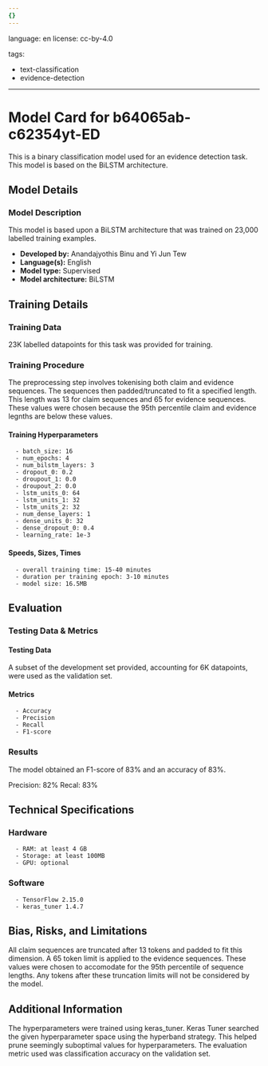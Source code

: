 ```yaml
---
{}
---
```

language: en
license: cc-by-4.0



tags:
- text-classification
- evidence-detection

---

# Model Card for b64065ab-c62354yt-ED

<!-- Provide a quick summary of what the model is/does. -->

This is a binary classification model used for an evidence detection task. This model is based on the BiLSTM architecture.


## Model Details

### Model Description

<!-- Provide a longer summary of what this model is. -->

This model is based upon a BiLSTM architecture that was trained on 23,000 labelled training examples. 

- **Developed by:** Anandajyothis Binu and Yi Jun Tew
- **Language(s):** English
- **Model type:** Supervised
- **Model architecture:** BiLSTM

## Training Details

### Training Data

<!-- This is a short stub of information on the training data that was used, and documentation related to data pre-processing or additional filtering (if applicable). -->

23K labelled datapoints for this task was provided for training.

### Training Procedure

<!-- This relates heavily to the Technical Specifications. Content here should link to that section when it is relevant to the training procedure. -->
The preprocessing step involves tokenising both claim and evidence sequences. The sequences then padded/truncated to fit a specified length. This length was 13 for claim sequences and 65 for evidence sequences. These values were chosen because the 95th percentile claim and evidence legnths are below these values. 


#### Training Hyperparameters

<!-- This is a summary of the values of hyperparameters used in training the model. -->

      - batch_size: 16
      - num_epochs: 4
      - num_bilstm_layers: 3  
      - dropout_0: 0.2
      - droupout_1: 0.0
      - droupout_2: 0.0
      - lstm_units_0: 64  
      - lstm_units_1: 32
      - lstm_units_2: 32
      - num_dense_layers: 1 
      - dense_units_0: 32 
      - dense_dropout_0: 0.4 
      - learning_rate: 1e-3


#### Speeds, Sizes, Times

<!-- This section provides information about how roughly how long it takes to train the model and the size of the resulting model. -->

      - overall training time: 15-40 minutes
      - duration per training epoch: 3-10 minutes
      - model size: 16.5MB

## Evaluation

<!-- This section describes the evaluation protocols and provides the results. -->

### Testing Data & Metrics

#### Testing Data

<!-- This should describe any evaluation data used (e.g., the development/validation set provided). -->

A subset of the development set provided, accounting for 6K datapoints, were used as the validation set.

#### Metrics

<!-- These are the evaluation metrics being used. -->
      - Accuracy
      - Precision
      - Recall
      - F1-score

### Results

The model obtained an F1-score of 83% and an accuracy of 83%.

Precision: 82%
Recal: 83%

## Technical Specifications

### Hardware

      - RAM: at least 4 GB
      - Storage: at least 100MB
      - GPU: optional

### Software
      - TensorFlow 2.15.0
      - keras_tuner 1.4.7

## Bias, Risks, and Limitations

<!-- This section is meant to convey both technical and sociotechnical limitations. -->

All claim sequences are truncated after 13 tokens and padded to fit this dimension. A 65 token limit is applied to the evidence sequences. These values were chosen to accomodate for the 95th percentile of sequence lengths. Any tokens after these truncation limits will not be considered by the model.

## Additional Information

<!-- Any other information that would be useful for other people to know. -->

The hyperparameters were trained using keras_tuner. Keras Tuner searched the given hyperparameter space using the hyperband strategy. This helped prune seemingly suboptimal values for hyperparameters. The evaluation metric used was classification accuracy on the validation set.

